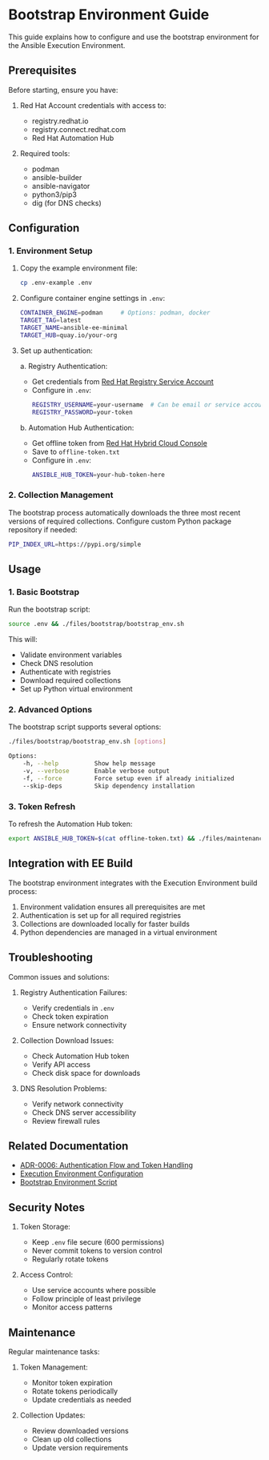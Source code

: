 # Bootstrap Environment Guide

This guide explains how to configure and use the bootstrap environment for the Ansible Execution Environment.

## Prerequisites

Before starting, ensure you have:

1. Red Hat Account credentials with access to:
   - registry.redhat.io
   - registry.connect.redhat.com
   - Red Hat Automation Hub

2. Required tools:
   - podman
   - ansible-builder
   - ansible-navigator
   - python3/pip3
   - dig (for DNS checks)

## Configuration

### 1. Environment Setup

1. Copy the example environment file:
   ```bash
   cp .env-example .env
   ```

2. Configure container engine settings in `.env`:
   ```bash
   CONTAINER_ENGINE=podman     # Options: podman, docker
   TARGET_TAG=latest
   TARGET_NAME=ansible-ee-minimal
   TARGET_HUB=quay.io/your-org
   ```

3. Set up authentication:
   
   a. Registry Authentication:
   - Get credentials from [Red Hat Registry Service Account](https://access.redhat.com/terms-based-registry/)
   - Configure in `.env`:
     ```bash
     REGISTRY_USERNAME=your-username  # Can be email or service account name
     REGISTRY_PASSWORD=your-token
     ```

   b. Automation Hub Authentication:
   - Get offline token from [Red Hat Hybrid Cloud Console](https://console.redhat.com/ansible/automation-hub)
   - Save to `offline-token.txt`
   - Configure in `.env`:
     ```bash
     ANSIBLE_HUB_TOKEN=your-hub-token-here
     ```

### 2. Collection Management

The bootstrap process automatically downloads the three most recent versions of required collections. Configure custom Python package repository if needed:

```bash
PIP_INDEX_URL=https://pypi.org/simple
```

## Usage

### 1. Basic Bootstrap

Run the bootstrap script:
```bash
source .env && ./files/bootstrap/bootstrap_env.sh
```

This will:
- Validate environment variables
- Check DNS resolution
- Authenticate with registries
- Download required collections
- Set up Python virtual environment

### 2. Advanced Options

The bootstrap script supports several options:

```bash
./files/bootstrap/bootstrap_env.sh [options]

Options:
    -h, --help          Show help message
    -v, --verbose       Enable verbose output
    -f, --force         Force setup even if already initialized
    --skip-deps         Skip dependency installation
```

### 3. Token Refresh

To refresh the Automation Hub token:
```bash
export ANSIBLE_HUB_TOKEN=$(cat offline-token.txt) && ./files/maintenance/token_refresh.sh
```

## Integration with EE Build

The bootstrap environment integrates with the Execution Environment build process:

1. Environment validation ensures all prerequisites are met
2. Authentication is set up for all required registries
3. Collections are downloaded locally for faster builds
4. Python dependencies are managed in a virtual environment

## Troubleshooting

Common issues and solutions:

1. Registry Authentication Failures:
   - Verify credentials in `.env`
   - Check token expiration
   - Ensure network connectivity

2. Collection Download Issues:
   - Check Automation Hub token
   - Verify API access
   - Check disk space for downloads

3. DNS Resolution Problems:
   - Verify network connectivity
   - Check DNS server accessibility
   - Review firewall rules

## Related Documentation

- [ADR-0006: Authentication Flow and Token Handling](docs/adrs/0006-authentication-flow-and-token-handling.md)
- [Execution Environment Configuration](execution-environment.yml)
- [Bootstrap Environment Script](files/bootstrap/bootstrap_env.sh)

## Security Notes

1. Token Storage:
   - Keep `.env` file secure (600 permissions)
   - Never commit tokens to version control
   - Regularly rotate tokens

2. Access Control:
   - Use service accounts where possible
   - Follow principle of least privilege
   - Monitor access patterns

## Maintenance

Regular maintenance tasks:

1. Token Management:
   - Monitor token expiration
   - Rotate tokens periodically
   - Update credentials as needed

2. Collection Updates:
   - Review downloaded versions
   - Clean up old collections
   - Update version requirements 